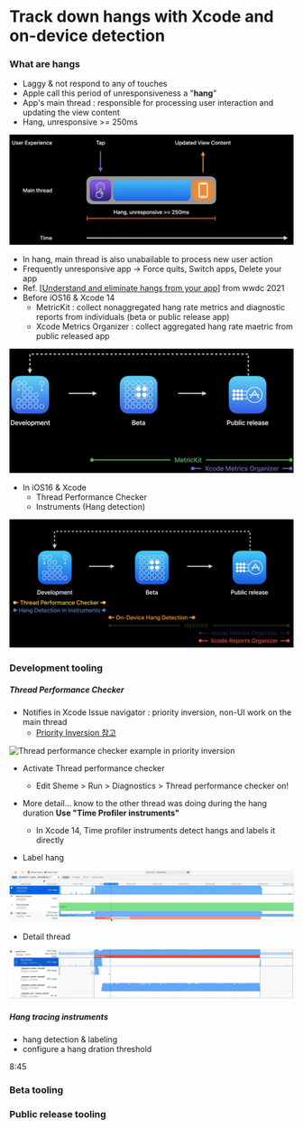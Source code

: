Track down hangs with Xcode and on-device detection
=============

### What are hangs

- Laggy & not respond to any of touches
- Apple call this period of unresponsiveness a "**hang**"
- App's main thread : responsible for processing user interaction and updating the view content
- Hang, unresponsive >= 250ms

![What is hang](/study/resources/what_is_hang.png)

- In hang, main thread is also unabailable to process new user action
- Frequently unresponsive app -> Force quits, Switch apps, Delete your app
- Ref. [[Understand and eliminate hangs from your app](https://developer.apple.com/videos/play/wwdc2021/10258)] from wwdc 2021
- Before iOS16 & Xcode 14
  - MetricKit : collect nonaggregated hang rate metrics and diagnostic reports from individuals (beta or public release app)
  - Xcode Metrics Organizer : collect aggregated hang rate maetric from public released app

![Before iOS16 & Xcode 14](/study/resources/before_ios_16.png)

- In iOS16 & Xcode
  - Thread Performance Checker
  - Instruments (Hang detection)

![In iOS16 & Xcode 14](/study/resources/in_iOS16.png)

### Development tooling

##### Thread Performance Checker
- Notifies in Xcode Issue navigator : priority inversion, non-UI work on the main thread
  - [Priority Inversion 참고](https://sujinnaljin.medium.com/ios-%EC%B0%A8%EA%B7%BC%EC%B0%A8%EA%B7%BC-%EC%8B%9C%EC%9E%91%ED%95%98%EB%8A%94-gcd-15-3fef697f9aab)

![Thread performance checker example in priority inversion](/study/resources/thread_performance_checker_example.png)

- Activate Thread performance checker
  - Edit Sheme > Run > Diagnostics > Thread performance checker on!
- More detail... know to the other thread was doing during the hang duration **Use "Time Profiler instruments"**
  - In Xcode 14, Time profiler instruments detect hangs and labels it directly

- Label hang

![Time profiler example](/study/resources/time_profiler_hang_label.png)

- Detail thread

![Time profiler example detail](/study/resources/time_profiler_hang_label_detail.png)

##### Hang tracing instruments
- hang detection & labeling
- configure a hang dration threshold

8:45

### Beta tooling

### Public release tooling
